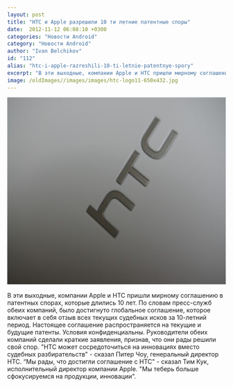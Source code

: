 ```yaml
---
layout: post
title: "HTC и Apple разрешили 10 ти летние патентные споры"
date:  2012-11-12 06:08:10 +0300
categories: "Новости Android"
category: "Новости Android"
author: "Ivan Belchikov"
id: "112"
alias: "htc-i-apple-razreshili-10-ti-letnie-patentnye-spory"
excerpt: "В эти выходные, компании Apple и HTC пришли мирному соглашению в патентных спорах, которые длились 10 лет. По словам пресс-служб обеих компаний, было достигнуто глобальное соглашение, которое включает в себя отзыв всех текущих судебных исков за 10-летний период. Настоящее соглашение распространяется на текущие и будущие патенты. Условия конфиденциальны."
image: /oldImages//images/images/htc-logo11-650x432.jpg
---
```

<a  href="#" title="htc logo" rel="nofollow" ><img  src="/oldImages/images/images/htc-logo11-650x432.jpg" border="0" alt="" title="htc logo" width="650" height="432" ></a>

В эти выходные, компании Apple и HTC пришли мирному соглашению в патентных спорах, которые длились 10 лет. По словам пресс-служб обеих компаний, было достигнуто глобальное соглашение, которое включает в себя отзыв всех текущих судебных исков за 10-летний период. Настоящее соглашение распространяется на текущие и будущие патенты. Условия конфиденциальны.
Руководители обеих компаний сделали краткие заявления, признав, что они рады решили свой спор. "HTC может сосредоточиться на инновациях вместо судебных разбирательств" - сказал Питер Чоу, генеральный директор HTC. “Мы рады, что достигли соглашение с HTC" - сказал Тим Кук, исполнительный директор компании Apple. "Мы теберь больше сфокусируемся на продукции, инновации".
